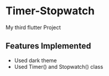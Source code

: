 # Timer-Stopwatch

My third flutter Project

## Features Implemented

- Used dark theme
- Used Timer() and Stopwatch() class
